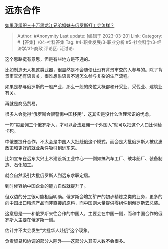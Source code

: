 # 远东合作
[如果我组织三十万黑龙江兄弟姐妹去俄罗斯打工会怎样？](https://www.zhihu.com/question/586558028/answer/2944072275)

> Author: #Anonymity
> Last update: [编辑于 2023-03-20]
> Link:
> Category: #【答集】/04-社科答集
> Tag: #4-职业发展/3-职业分析 #5-社会科学/3-经济学/3f-商政 
> 评论区:
> 泛讨论:

这个思路挺有意思，但是有些地方是不通的。

比如制造无人机这类武器，很显然是不会随便让没有背景审查的人参与的。除了背景审查还有语言关，很难想象语言不通怎么参与复杂的生产流程。

如果是参与俄罗斯的一般产业，那么一般的岗位大概都和开采业、采伐业、建筑业有关。

再就是商品贸易。

很多人会觉得“俄罗斯会很警惕中国移民”，这其实是没什么治理常识的忧虑。

一句“每雇佣三个俄罗斯人，才可以合法雇佣一个外国人”就可以把这个人口比例给卡死。

中俄要提升合作，不太会是中国人大批赴俄这个模式，而会是大批俄罗斯人被优惠政策和更好的就业条件吸引到远东来。

比如宣布在远东大兴土木建设新工业中心——例如搞汽车工厂、破冰船厂、装备制造、石化加工。

就会自然吸引大批俄罗斯人到远东求职定居。

到时候容纳中国企业的能力自然就提升了。

但双边的分工很可能相当明确。俄罗斯会增加矿产的初步精炼之类的业务，更多的向中国出口精炼产品而非直接的原料，而中国则大量提供零组件到俄罗斯去总装。

这意思是——和俄罗斯来往合作的中国人，主要会在中国一侧，而和中国合作的俄罗斯人主要在俄罗斯一侧。

估计并不太会发生“大批华人赴俄”这个现象。

负责贸易和协调的部分人除外——这部分人其实人数不会很多。

